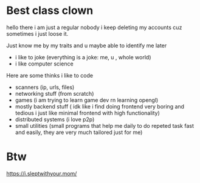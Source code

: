 # Best class clown
hello there i am just a regular nobody i keep deleting my accounts cuz sometimes i just loose it.

Just know me by my traits and u maybe able to identify me later
- i like to joke (everything is a joke: me, u , whole world)
- i like computer science
  
Here are some thinks i like to code
- scanners (ip, urls, files)
- networking stuff (from scratch)
- games (i am trying to learn game dev rn learning opengl)
- mostly backend stuff ( idk like i find doing frontend very boring and tedious i just like minimal frontend with high functionality)
- distributed systems (i love p2p)
- small utilities (small programs that help me daily to do repeted task fast and easily, they are very much tailored just for me)

# Btw
https://i.sleptwithyour.mom/
